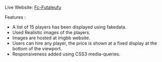 
Live Website: [Fc-Futaleufu](https://fc-futaleufu-rohittz.netlify.app/)

Features :
- A list of 15 players has been displayed using fakedata.
- Used Realistic images of the players.
- Images are hosted at imgbb website.
- Users can hire any player, the price is shown at a fixed display at the bottom of the viewport.
- Responsiveness added using CSS3 media-queries.
